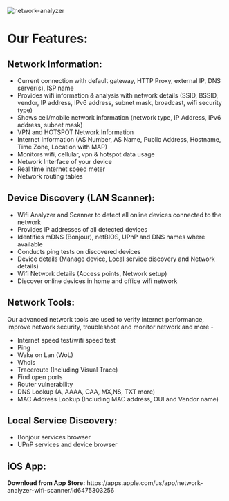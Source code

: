 ![network-analyzer](https://github.com/AppsInception/Network-Analyzer/assets/17978864/122fb115-e0e0-4821-8dd8-7a83aa5120d2)

<h1>Our Features:</h1>

<h2>Network Information:</h2>

- Current connection with default gateway, HTTP Proxy, external IP, DNS server(s), ISP name
- Provides wifi information & analysis with network details (SSID, BSSID, vendor, IP address, IPv6 address, subnet mask, broadcast, wifi security type)
- Shows cell/mobile network information (network type, IP Address, IPv6 address, subnet mask)
- VPN and HOTSPOT Network Information
- Internet Information (AS Number, AS Name, Public Address, Hostname, Time Zone, Location with MAP)
- Monitors wifi, cellular, vpn & hotspot data usage
- Network Interface of your device
- Real time internet speed meter
- Network routing tables


<h2>Device Discovery (LAN Scanner):</h2>

- Wifi Analyzer and Scanner to detect all online devices connected to the network
- Provides IP addresses of all detected devices
- Identifies mDNS (Bonjour), netBIOS, UPnP and DNS names where available
- Conducts ping tests on discovered devices
- Device details (Manage device, Local service discovery and Network details)
- Wifi Network details (Access points, Network setup)
- Discover online devices in home and office wifi network


<h2>Network Tools:</h2>

Our advanced network tools are used to verify internet performance, improve network security, troubleshoot and monitor network and more -

- Internet speed test/wifi speed test
- Ping
- Wake on Lan (WoL)
- Whois
- Traceroute (Including Visual Trace)
- Find open ports
- Router vulnerability
- DNS Lookup (A, AAAA, CAA, MX,NS, TXT more)
- MAC Address Lookup (Including MAC address, OUI and Vendor name)


<h2>Local Service Discovery:</h2>

- Bonjour services browser
- UPnP services and device browser

<h2>iOS App:</h2>
<b>Download from App Store:</b> https://apps.apple.com/us/app/network-analyzer-wifi-scanner/id6475303256

